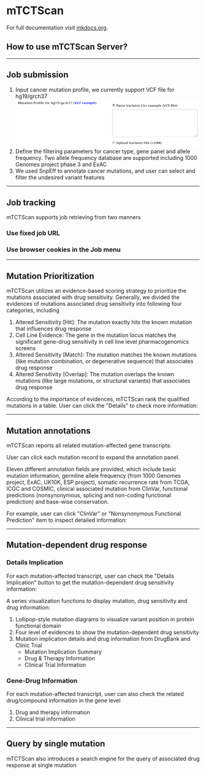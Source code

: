 # mTCTScan
For full documentation visit [mkdocs.org](http://mkdocs.org).
## How to use mTCTScan Server?

***
## Job submission

1. Input cancer mutation profile, we currently support VCF file for hg19/grch37
![](img/1.png)
2. Define the filtering parameters for cancer type, gene panel and allele frequency. Two allele frequency database are supported including 1000 Genomes project phase 3 and ExAC
3. We used SnpEff to annotate cancer mutations, and user can select and filter the undesired variant features

***
## Job tracking

mTCTScan supports job retrieving from two manners

### Use fixed job URL
### Use browser cookies in the Job menu

***
## Mutation Prioritization

mTCTScan utilizes an evidence-based scoring strategy to prioritize the mutations associated with drug sensitivity. Generally, we divided the evidences of mutations associated drug sensitivity into following four categories, including  

1. Altered Sensitivity [Hit]: The mutation exactly hits the known mutation that influences drug response
2. Cell Line Evidence: The gene in the mutation locus matches the significant gene-drug sensitivity in cell line level pharmacogenomics screens
3. Altered Sensitivity [Match]: The mutation matches the known mutations (like mutation combination, or degenerative sequence) that associates drug response
4. Altered Sensitivity [Overlap]: The mutation overlaps the known mutations (like large mutations, or structural variants) that associates drug response

According to the importance of evidences, mTCTScan rank the qualified mutations in a table. User can click the "Details" to check more information:

***
## Mutation annotations

mTCTScan reports all related mutation-affected gene transcripts:

User can click each mutation record to expand the annotation panel.

Eleven different annotation fields are provided, which include basic mutation information, germline allele frequency (from 1000 Genomes project, ExAC, UK10K, ESP project), somatic recurrence rate from TCGA, ICGC and COSMIC, clinical associated mutation from ClinVar, functional predictions (nonsynonymous, splicing and non-coding functional prediction) and base-wise conservation.

For example, user can click "ClinVar" or "Nonsynonymous Functional Prediction" item to inspect detailed information:

***
## Mutation-dependent drug response

### Details Implication

For each mutation-affected transcript, user can check the "Details Implication" button to get the mutation-dependent drug sensitivity information:

A series visualization functions to display mutation, drug sensitivity and drug information:

1. Lollipop-style mutation diagrams to visualize variant position in protein functional domain
2. Four level of evidences to show the mutation-dependent drug sensitivity
3. Mutation implication details and drug information from DrugBank and Clinic Trial
	* Mutation Implication Summary
	* Drug & Therapy Information
	* Clinical Trial Information

### Gene-Drug Information

For each mutation-affected transcript, user can also check the related drug/compound information in the gene level

1. Drug and therapy information
2. Clinical trial information

***
## Query by single mutation

mTCTScan also introduces a search engine for the query of associated drug response at single mutation

